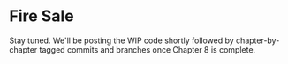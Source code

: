 # Fire Sale

Stay tuned. We'll be posting the WIP code shortly followed by chapter-by-chapter tagged commits and branches once Chapter 8 is complete.
